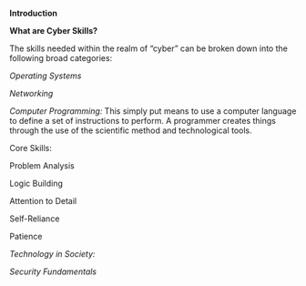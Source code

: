 **Introduction**

**What are Cyber Skills?**

The skills needed within the realm of “cyber” can be broken down into the
following broad categories:

*Operating Systems*

*Networking*

*Computer Programming:* This simply put means to use a computer language to
define a set of instructions to perform. A programmer creates things through the
use of the scientific method and technological tools.

Core Skills:

Problem Analysis

Logic Building

Attention to Detail

Self-Reliance

Patience

*Technology in Society:*

*Security Fundamentals*
